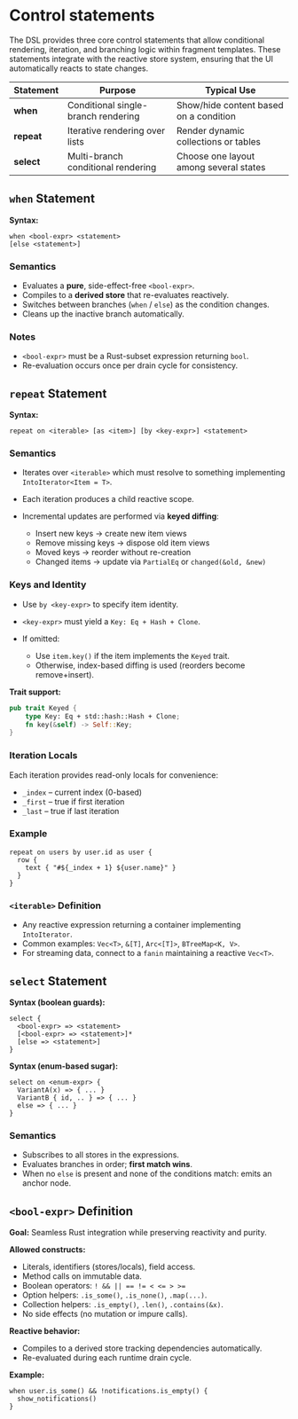 # Control statements

The DSL provides three core control statements that allow conditional rendering,
iteration, and branching logic within fragment templates. These statements integrate
with the reactive store system, ensuring that the UI automatically reacts to state changes.

| Statement  | Purpose                             | Typical Use                            |
|------------|-------------------------------------|----------------------------------------|
| **when**   | Conditional single-branch rendering | Show/hide content based on a condition |
| **repeat** | Iterative rendering over lists      | Render dynamic collections or tables   |
| **select** | Multi-branch conditional rendering  | Choose one layout among several states |

## `when` Statement

**Syntax:**

```frel
when <bool-expr> <statement>
[else <statement>]
```

### Semantics

* Evaluates a **pure**, side-effect-free `<bool-expr>`.
* Compiles to a **derived store** that re-evaluates reactively.
* Switches between branches (`when` / `else`) as the condition changes.
* Cleans up the inactive branch automatically.

### Notes

* `<bool-expr>` must be a Rust-subset expression returning `bool`.
* Re-evaluation occurs once per drain cycle for consistency.

## `repeat` Statement

**Syntax:**

```frel
repeat on <iterable> [as <item>] [by <key-expr>] <statement>
```

### Semantics

* Iterates over `<iterable>` which must resolve to something implementing `IntoIterator<Item = T>`.
* Each iteration produces a child reactive scope.
* Incremental updates are performed via **keyed diffing**:

    * Insert new keys → create new item views
    * Remove missing keys → dispose old item views
    * Moved keys → reorder without re-creation
    * Changed items → update via `PartialEq` or `changed(&old, &new)`

### Keys and Identity

* Use `by <key-expr>` to specify item identity.
* `<key-expr>` must yield a `Key: Eq + Hash + Clone`.
* If omitted:

    * Use `item.key()` if the item implements the `Keyed` trait.
    * Otherwise, index-based diffing is used (reorders become remove+insert).

**Trait support:**

```rust
pub trait Keyed {
    type Key: Eq + std::hash::Hash + Clone;
    fn key(&self) -> Self::Key;
}
```

### Iteration Locals

Each iteration provides read-only locals for convenience:

* `_index` – current index (0-based)
* `_first` – true if first iteration
* `_last` – true if last iteration

### Example

```frel
repeat on users by user.id as user {
  row {
    text { "#${_index + 1} ${user.name}" }
  }
}
```

### `<iterable>` Definition

* Any reactive expression returning a container implementing `IntoIterator`.
* Common examples: `Vec<T>`, `&[T]`, `Arc<[T]>`, `BTreeMap<K, V>`.
* For streaming data, connect to a `fanin` maintaining a reactive `Vec<T>`.

## `select` Statement

**Syntax (boolean guards):**

```frel
select {
  <bool-expr> => <statement>
  [<bool-expr> => <statement>]*
  [else => <statement>]
}
```

**Syntax (enum-based sugar):**

```frel
select on <enum-expr> {
  VariantA(x) => { ... }
  VariantB { id, .. } => { ... }
  else => { ... }
}
```

### Semantics

* Subscribes to all stores in the expressions.
* Evaluates branches in order; **first match wins**.
* When no `else` is present and none of the conditions match: emits an anchor node.

## `<bool-expr>` Definition

**Goal:** Seamless Rust integration while preserving reactivity and purity.

**Allowed constructs:**

* Literals, identifiers (stores/locals), field access.
* Method calls on immutable data.
* Boolean operators: `! && || == != < <= > >=`
* Option helpers: `.is_some()`, `.is_none()`, `.map(...)`.
* Collection helpers: `.is_empty()`, `.len()`, `.contains(&x)`.
* No side effects (no mutation or impure calls).

**Reactive behavior:**

* Compiles to a derived store tracking dependencies automatically.
* Re-evaluated during each runtime drain cycle.

**Example:**

```frel
when user.is_some() && !notifications.is_empty() {
  show_notifications()
}
```